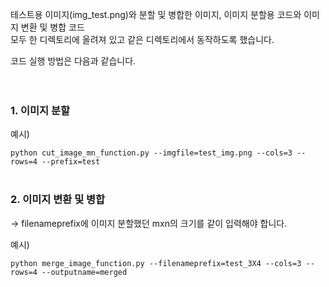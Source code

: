 테스트용 이미지(img_test.png)와 분할 및 병합한 이미지, 이미지 분할용 코드와 이미지 변환 및 병합 코드</br> 
모두 한 디렉토리에 올려져 있고 같은 디렉토리에서 동작하도록 했습니다.</br>

코드 실행 방법은 다음과 같습니다.</br></br></br>



### 1. 이미지 분할
예시)

```python cut_image_mn_function.py --imgfile=test_img.png --cols=3 --rows=4 --prefix=test```</br></br>




### 2. 이미지 변환 및 병합
-> filenameprefix에 이미지 분할했던 mxn의 크기를 같이 입력해야 합니다.

예시)

```python merge_image_function.py --filenameprefix=test_3X4 --cols=3 --rows=4 --outputname=merged```
